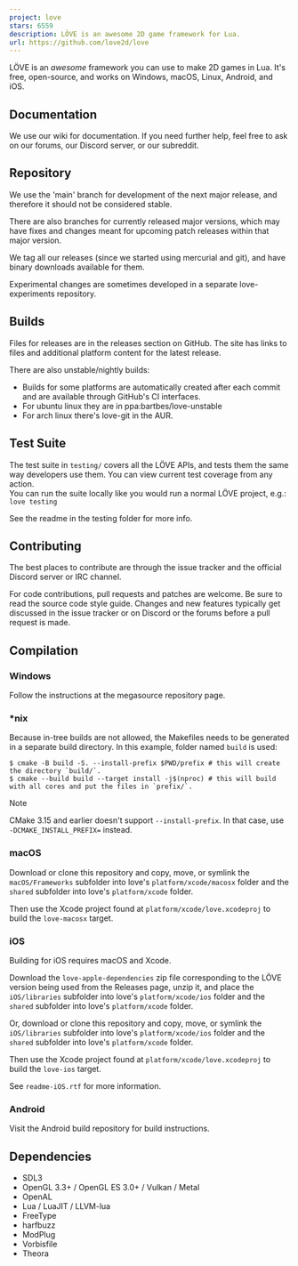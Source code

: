 ```yaml
---
project: love
stars: 6559
description: LÖVE is an awesome 2D game framework for Lua.
url: https://github.com/love2d/love
---
```


LÖVE is an _awesome_ framework you can use to make 2D games in Lua. It's free, open-source, and works on Windows, macOS, Linux, Android, and iOS.

Documentation
-------------

We use our wiki for documentation. If you need further help, feel free to ask on our forums, our Discord server, or our subreddit.

Repository
----------

We use the 'main' branch for development of the next major release, and therefore it should not be considered stable.

There are also branches for currently released major versions, which may have fixes and changes meant for upcoming patch releases within that major version.

We tag all our releases (since we started using mercurial and git), and have binary downloads available for them.

Experimental changes are sometimes developed in a separate love-experiments repository.

Builds
------

Files for releases are in the releases section on GitHub. The site has links to files and additional platform content for the latest release.

There are also unstable/nightly builds:

-   Builds for some platforms are automatically created after each commit and are available through GitHub's CI interfaces.
-   For ubuntu linux they are in ppa:bartbes/love-unstable
-   For arch linux there's love-git in the AUR.

Test Suite
----------

The test suite in `testing/` covers all the LÖVE APIs, and tests them the same way developers use them. You can view current test coverage from any action.  
You can run the suite locally like you would run a normal LÖVE project, e.g.:  
`love testing`

See the readme in the testing folder for more info.

Contributing
------------

The best places to contribute are through the issue tracker and the official Discord server or IRC channel.

For code contributions, pull requests and patches are welcome. Be sure to read the source code style guide. Changes and new features typically get discussed in the issue tracker or on Discord or the forums before a pull request is made.

Compilation
-----------

### Windows

Follow the instructions at the megasource repository page.

### \*nix

Because in-tree builds are not allowed, the Makefiles needs to be generated in a separate build directory. In this example, folder named `build` is used:

```
$ cmake -B build -S. --install-prefix $PWD/prefix # this will create the directory `build/`.
$ cmake --build build --target install -j$(nproc) # this will build with all cores and put the files in `prefix/`.
```

Note

CMake 3.15 and earlier doesn't support `--install-prefix`. In that case, use `-DCMAKE_INSTALL_PREFIX=` instead.

### macOS

Download or clone this repository and copy, move, or symlink the `macOS/Frameworks` subfolder into love's `platform/xcode/macosx` folder and the `shared` subfolder into love's `platform/xcode` folder.

Then use the Xcode project found at `platform/xcode/love.xcodeproj` to build the `love-macosx` target.

### iOS

Building for iOS requires macOS and Xcode.

Download the `love-apple-dependencies` zip file corresponding to the LÖVE version being used from the Releases page, unzip it, and place the `iOS/libraries` subfolder into love's `platform/xcode/ios` folder and the `shared` subfolder into love's `platform/xcode` folder.

Or, download or clone this repository and copy, move, or symlink the `iOS/libraries` subfolder into love's `platform/xcode/ios` folder and the `shared` subfolder into love's `platform/xcode` folder.

Then use the Xcode project found at `platform/xcode/love.xcodeproj` to build the `love-ios` target.

See `readme-iOS.rtf` for more information.

### Android

Visit the Android build repository for build instructions.

Dependencies
------------

-   SDL3
-   OpenGL 3.3+ / OpenGL ES 3.0+ / Vulkan / Metal
-   OpenAL
-   Lua / LuaJIT / LLVM-lua
-   FreeType
-   harfbuzz
-   ModPlug
-   Vorbisfile
-   Theora

